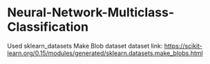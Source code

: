 # Neural-Network-Multiclass-Classification
Used sklearn_datasets Make Blob dataset 
dataset link: https://scikit-learn.org/0.15/modules/generated/sklearn.datasets.make_blobs.html

